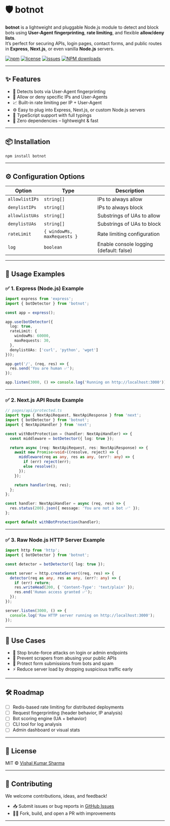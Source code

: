 # 🛡️ botnot

**botnot** is a lightweight and pluggable Node.js module to detect and block bots using **User-Agent fingerprinting**, **rate limiting**, and flexible **allow/deny lists**.  
It’s perfect for securing APIs, login pages, contact forms, and public routes in **Express**, **Next.js**, or even vanilla **Node.js** servers.

[![npm](https://img.shields.io/npm/v/botnot?color=green)](https://www.npmjs.com/package/botnot)
[![license](https://img.shields.io/npm/l/botnot)](LICENSE)
[![issues](https://img.shields.io/github/issues/Vii-shal/botnot)](https://github.com/Vii-shal/botnot/issues)
[![NPM downloads](https://img.shields.io/npm/dm/limiter.svg)](https://www.npmjs.com/package/limiter)

---

## ✨ Features

- 🧠 Detects bots via User-Agent fingerprinting
- 🔐 Allow or deny specific IPs and User-Agents
- 📈 Built-in rate limiting per IP + User-Agent
- ⚙️ Easy to plug into Express, Next.js, or custom Node.js servers
- 🧾 TypeScript support with full typings
- 🧰 Zero dependencies – lightweight & fast

---

## 📦 Installation

```bash
npm install botnot
```

---

## ⚙️ Configuration Options

| Option          | Type                         | Description |
|-----------------|------------------------------|-------------|
| `allowlistIPs`  | `string[]`                   | IPs to always allow |
| `denylistIPs`   | `string[]`                   | IPs to always block |
| `allowlistUAs`  | `string[]`                   | Substrings of UAs to allow |
| `denylistUAs`   | `string[]`                   | Substrings of UAs to block |
| `rateLimit`     | `{ windowMs, maxRequests }`  | Rate limiting configuration |
| `log`           | `boolean`                    | Enable console logging (default: false) |

---

## 🚀 Usage Examples

### ✅ 1. Express (Node.js) Example

```ts
import express from 'express';
import { botDetector } from 'botnot';

const app = express();

app.use(botDetector({
  log: true,
  rateLimit: {
    windowMs: 60000,
    maxRequests: 30,
  },
  denylistUAs: ['curl', 'python', 'wget']
}));

app.get('/', (req, res) => {
  res.send('You are human ✅');
});

app.listen(3000, () => console.log('Running on http://localhost:3000'));
```

---

### ✅ 2. Next.js API Route Example

```ts
// pages/api/protected.ts
import type { NextApiRequest, NextApiResponse } from 'next';
import { botDetector } from 'botnot';
import { NextApiHandler } from 'next';

const withBotProtection = (handler: NextApiHandler) => {
  const middleware = botDetector({ log: true });

  return async (req: NextApiRequest, res: NextApiResponse) => {
    await new Promise<void>((resolve, reject) => {
      middleware(req as any, res as any, (err?: any) => {
        if (err) reject(err);
        else resolve();
      });
    });

    return handler(req, res);
  };
};

const handler: NextApiHandler = async (req, res) => {
  res.status(200).json({ message: 'You are not a bot ✅' });
};

export default withBotProtection(handler);
```

---

### ✅ 3. Raw Node.js HTTP Server Example

```ts
import http from 'http';
import { botDetector } from 'botnot';

const detector = botDetector({ log: true });

const server = http.createServer((req, res) => {
  detector(req as any, res as any, (err?: any) => {
    if (err) return;
    res.writeHead(200, { 'Content-Type': 'text/plain' });
    res.end('Human access granted ✅');
  });
});

server.listen(3000, () => {
  console.log('Raw HTTP server running on http://localhost:3000');
});
```

---

## 🧩 Use Cases

- 🔐 Stop brute-force attacks on login or admin endpoints
- 🤖 Prevent scrapers from abusing your public APIs
- 📄 Protect form submissions from bots and spam
- ⚡ Reduce server load by dropping suspicious traffic early

---

## 🛠 Roadmap

- [ ] Redis-based rate limiting for distributed deployments
- [ ] Request fingerprinting (header behavior, IP analysis)
- [ ] Bot scoring engine (UA + behavior)
- [ ] CLI tool for log analysis
- [ ] Admin dashboard or visual stats

---

## 📝 License

MIT © [Vishal Kumar Sharma](https://github.com/Vii-shal)

---

## 🤝 Contributing

We welcome contributions, ideas, and feedback!

- 📥 Submit issues or bug reports in [GitHub Issues](https://github.com/Vii-shal/botnot/issues)
- 🧑‍💻 Fork, build, and open a PR with improvements

---